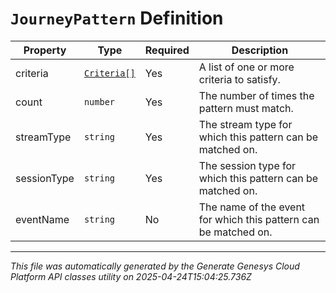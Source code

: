 # `JourneyPattern` Definition

| Property | Type | Required | Description |
|----------|------|----------|-------------|
| criteria | [`Criteria[]`](criteria-definition.md) | Yes | A list of one or more criteria to satisfy. |
| count | `number` | Yes | The number of times the pattern must match. |
| streamType | `string` | Yes | The stream type for which this pattern can be matched on. |
| sessionType | `string` | Yes | The session type for which this pattern can be matched on. |
| eventName | `string` | No | The name of the event for which this pattern can be matched on. |

---

*This file was automatically generated by the Generate Genesys Cloud Platform API classes utility on 2025-04-24T15:04:25.736Z*